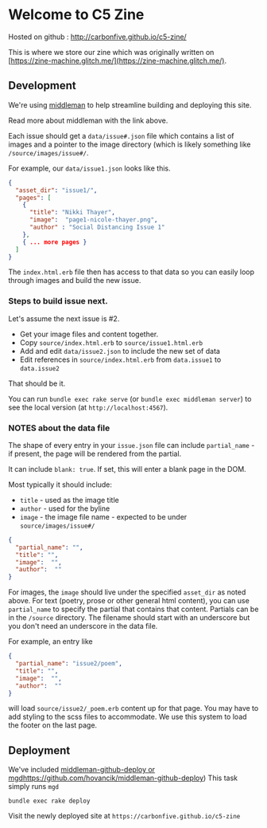Welcome to C5 Zine
=================

Hosted on github : http://carbonfive.github.io/c5-zine/

This is where we store our zine which was originally
written on [https://zine-machine.glitch.me/](https://zine-machine.glitch.me/).


Development
-----------

We're using [middleman](https://middlemanapp.com/) to help streamline
building and deploying this site.

Read more about middleman with the link above.

Each issue should get a `data/issue#.json` file which contains a list
of images and a pointer to the image directory (which is likely something
like `/source/images/issue#/`.

For example, our `data/issue1.json` looks like this.

```json
{
  "asset_dir": "issue1/",
  "pages": [
    {
      "title": "Nikki Thayer",
      "image":  "page1-nicole-thayer.png",
      "author" : "Social Distancing Issue 1"
    },
    { ... more pages }
  ]
}
```

The `index.html.erb` file then has access to that data so you can easily
loop through images and build the new issue.

### Steps to build issue next.

Let's assume the next issue is #2.

* Get your image files and content together.
* Copy `source/index.html.erb` to `source/issue1.html.erb`
* Add and edit `data/issue2.json` to include the new set of data
* Edit references in `source/index.html.erb` from `data.issue1` to `data.issue2`

That should be it.

You can run `bundle exec rake serve` (or `bundle exec middleman server`) to see the local version (at `http://localhost:4567`).

### NOTES about the data file

The shape of every entry in your `issue.json` file can include `partial_name` - if present, the page will be rendered from the partial.

It can include `blank: true`.  If set, this will enter a blank page in the DOM.

Most typically it should include:
* `title` - used as the image title
* `author` - used for the byline
* `image` - the image file name - expected to be under `source/images/issue#/`

```json
{
  "partial_name": "",
  "title": "",
  "image":  "",
  "author":  ""
}
```

For images, the `image` should live under the specified `asset_dir` as noted above.
For text (poetry, prose or other general html content), you can use `partial_name`
to specify the partial that contains that content.  Partials can be in the `/source`
directory.  The filename should start with an underscore but you don't need an
underscore in the data file.

For example, an entry like
```json
{
  "partial_name": "issue2/poem",
  "title": "",
  "image":  "",
  "author":  ""
}
```

will load `source/issue2/_poem.erb` content up for that page.  You may have to add
styling to the scss files to accommodate.  We use this system to load the footer
on the last page.

Deployment
----------

We've included [middleman-github-deploy or mgd](https://github.com/hovancik/middleman-github-deploy)https://github.com/hovancik/middleman-github-deploy)
This task simply runs `mgd`

`bundle exec rake deploy`

Visit the newly deployed site at `https://carbonfive.github.io/c5-zine`
